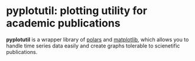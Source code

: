 # pyplotutil: plotting utility for academic publications

**pyplotutil** is a wrapper library of
[polars](https://pola.rs/) and
[matplotlib](https://matplotlib.org/), which allows you to handle time
series data easily and create graphs tolerable to scienetific
publications.
